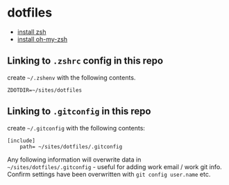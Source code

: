 # dotfiles

- [install zsh](https://github.com/ohmyzsh/ohmyzsh/wiki/Installing-ZSH)
- [install oh-my-zsh](https://github.com/ohmyzsh/ohmyzsh) 

## Linking to `.zshrc` config in this repo
create `~/.zshenv` with the following contents.
```
ZDOTDIR=~/sites/dotfiles
```

## Linking to `.gitconfig` in this repo

create `~/.gitconfig` with the following contents:
```
[include]
    path= ~/sites/dotfiles/.gitconfig
```
Any following information will overwrite data in `~/sites/dotfiles/.gitconfig` - useful for adding work email / work git info.   
Confirm settings have been overwritten with `git config user.name` etc.
